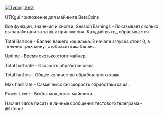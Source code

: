 [![Typing SVG](https://readme-typing-svg.herokuapp.com?color=%2336BCF7&lines=Майнер+GUI+будущего)](https://git.io/typing-svg)


UTKgui приложение для майнинга BetaCoins

Все функции, значения и кнопки:
Session Earnings - Показывает сколько вы заработали за запуск приложения. Каждый выход сбрасывается.

Total Balance - Баланс вашего кошелька. В начале запуска стоит 0, в течении трех минут отобразит ваш баланс.

Uptime - Время сколько стоит майнер.

Total hashrate - Скорость обработки хэша.

Total hashes - Общее количество обработанного хэша.

Max hashrate - Самая высокая скорость обработаки хэша.

Power Level - Выбор мощности майнинга.

Насчет багов писать в личные сообщения тестового телеграма - @Utenok

